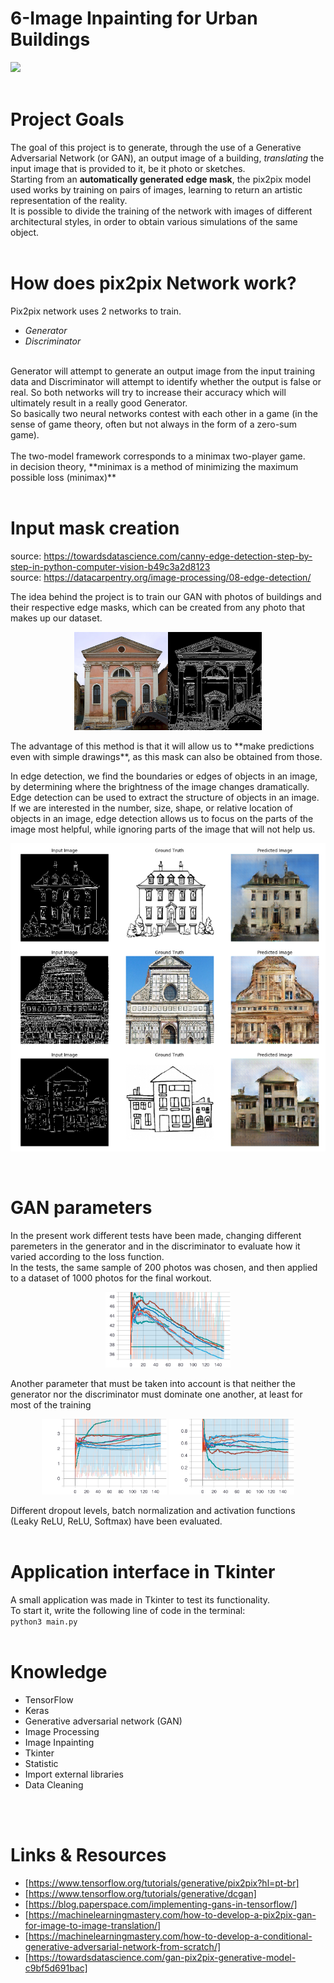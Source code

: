 # 6-Image Inpainting for Urban Buildings


<img src="inputs/diamante-grezzo.jpg">
<br>
<br>

# Project Goals
The goal of this project is to generate, through the use of a Generative Adversarial Network (or GAN), an output image of a building, *translating* the input image that is provided to it, be it photo or sketches.<br>
Starting from an **automatically generated edge mask**, the pix2pix model used works by training on pairs of images, learning to return an artistic representation of the reality.<br>
It is possible to divide the training of the network with images of different architectural styles, in order to obtain various simulations of the same object.<br>
​<br>

# How does pix2pix Network work?
Pix2pix network uses 2 networks to train.

* *Generator*
* *Discriminator*
<br>
Generator will attempt to generate an output image from the input training data and Discriminator will attempt to identify whether the output is false or real. So both networks will try to increase their accuracy which will ultimately result in a really good Generator.<br>
So basically two neural networks contest with each other in a game (in the sense of game theory, often but not always in the form of a zero-sum game).<br>
<br>
The two-model framework corresponds to a minimax two-player game.<br>
in decision theory, **minimax is a method of minimizing the maximum possible loss (minimax)**<br>
<br>

# Input mask creation
source: https://towardsdatascience.com/canny-edge-detection-step-by-step-in-python-computer-vision-b49c3a2d8123<br>
source: https://datacarpentry.org/image-processing/08-edge-detection/<br>

The idea behind the project is to train our GAN with photos of buildings and their respective edge masks, which can be created from any photo that makes up our dataset.<br>
<p align="center">
<img src="inputs/images/ejemplo_photo+mask.png" | width=300>
</p>
The advantage of this method is that it will allow us to **make predictions even with simple drawings**, as this mask can also be obtained from those.<br>

In edge detection, we find the boundaries or edges of objects in an image, by determining where the brightness of the image changes dramatically. <br>
Edge detection can be used to extract the structure of objects in an image. <br>
If we are interested in the number, size, shape, or relative location of objects in an image, edge detection allows us to focus on the parts of the image most helpful, while ignoring parts of the image that will not help us.
<p align="center">
<img src="inputs/images/ejemplo predicted.png">
</p>
<br>

# GAN parameters

In the present work different tests have been made, changing different paremeters in the generator and in the discriminator to evaluate how it varied according to the loss function. <br>
In the tests, the same sample of 200 photos was chosen, and then applied to a dataset of 1000 photos for the final workout.
<p align="center">
<img src="inputs/images/gen_total_loss.svg" | width=200>
</p>

Another parameter that must be taken into account is that neither the generator nor the discriminator must dominate one another, at least for most of the training
<p align="center">
<img src="inputs/images/gen_gan_loss.svg" | width=200>
<img src="inputs/images/disc_loss.svg" | width=200>
</p>
Different dropout levels, batch normalization and activation functions (Leaky ReLU, ReLU, Softmax) have been evaluated.<br>
<br>


# Application interface in Tkinter

A small application was made in Tkinter to test its functionality.<br>
To start it, write the following line of code in the terminal:<br>
`python3 main.py`<br>
<br>

# Knowledge

* TensorFlow
* Keras
* Generative adversarial network (GAN)
* Image Processing
* Image Inpainting
* Tkinter
* Statistic
* Import external libraries
* Data Cleaning
<br>
<br>

# Links & Resources


- [https://www.tensorflow.org/tutorials/generative/pix2pix?hl=pt-br]
- [https://www.tensorflow.org/tutorials/generative/dcgan]
- [https://blog.paperspace.com/implementing-gans-in-tensorflow/]
- [https://machinelearningmastery.com/how-to-develop-a-pix2pix-gan-for-image-to-image-translation/]
- [https://machinelearningmastery.com/how-to-develop-a-conditional-generative-adversarial-network-from-scratch/]
- [https://towardsdatascience.com/gan-pix2pix-generative-model-c9bf5d691bac]